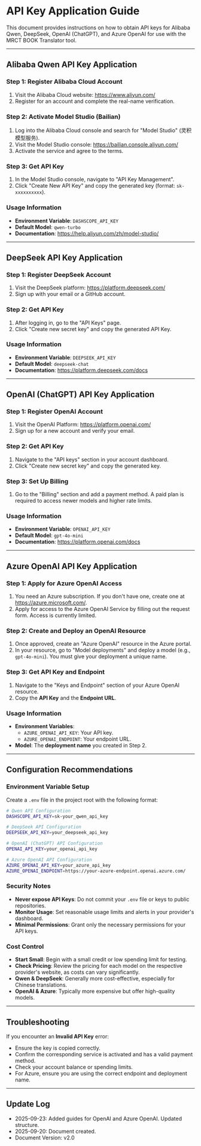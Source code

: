 # API Key Application Guide

This document provides instructions on how to obtain API keys for Alibaba Qwen, DeepSeek, OpenAI (ChatGPT), and Azure OpenAI for use with the MRCT BOOK Translator tool.

---

## Alibaba Qwen API Key Application

### Step 1: Register Alibaba Cloud Account
1. Visit the Alibaba Cloud website: https://www.aliyun.com/
2. Register for an account and complete the real-name verification.

### Step 2: Activate Model Studio (Bailian)
1. Log into the Alibaba Cloud console and search for "Model Studio" (灵积模型服务).
2. Visit the Model Studio console: https://bailian.console.aliyun.com/
3. Activate the service and agree to the terms.

### Step 3: Get API Key
1. In the Model Studio console, navigate to "API Key Management".
2. Click "Create New API Key" and copy the generated key (format: `sk-xxxxxxxxxx`).

### Usage Information
- **Environment Variable**: `DASHSCOPE_API_KEY`
- **Default Model**: `qwen-turbo`
- **Documentation**: https://help.aliyun.com/zh/model-studio/

---

## DeepSeek API Key Application

### Step 1: Register DeepSeek Account
1. Visit the DeepSeek platform: https://platform.deepseek.com/
2. Sign up with your email or a GitHub account.

### Step 2: Get API Key
1. After logging in, go to the "API Keys" page.
2. Click "Create new secret key" and copy the generated API Key.

### Usage Information
- **Environment Variable**: `DEEPSEEK_API_KEY`
- **Default Model**: `deepseek-chat`
- **Documentation**: https://platform.deepseek.com/docs

---

## OpenAI (ChatGPT) API Key Application

### Step 1: Register OpenAI Account
1. Visit the OpenAI Platform: https://platform.openai.com/
2. Sign up for a new account and verify your email.

### Step 2: Get API Key
1. Navigate to the "API keys" section in your account dashboard.
2. Click "Create new secret key" and copy the generated key.

### Step 3: Set Up Billing
1. Go to the "Billing" section and add a payment method. A paid plan is required to access newer models and higher rate limits.

### Usage Information
- **Environment Variable**: `OPENAI_API_KEY`
- **Default Model**: `gpt-4o-mini`
- **Documentation**: https://platform.openai.com/docs

---

## Azure OpenAI API Key Application

### Step 1: Apply for Azure OpenAI Access
1. You need an Azure subscription. If you don't have one, create one at https://azure.microsoft.com/.
2. Apply for access to the Azure OpenAI Service by filling out the request form. Access is currently limited.

### Step 2: Create and Deploy an OpenAI Resource
1. Once approved, create an "Azure OpenAI" resource in the Azure portal.
2. In your resource, go to "Model deployments" and deploy a model (e.g., `gpt-4o-mini`). You must give your deployment a unique name.

### Step 3: Get API Key and Endpoint
1. Navigate to the "Keys and Endpoint" section of your Azure OpenAI resource.
2. Copy the **API Key** and the **Endpoint URL**.

### Usage Information
- **Environment Variables**:
  - `AZURE_OPENAI_API_KEY`: Your API key.
  - `AZURE_OPENAI_ENDPOINT`: Your endpoint URL.
- **Model**: The **deployment name** you created in Step 2.

---

## Configuration Recommendations

### Environment Variable Setup
Create a `.env` file in the project root with the following format:
```bash
# Qwen API Configuration
DASHSCOPE_API_KEY=sk-your_qwen_api_key

# DeepSeek API Configuration
DEEPSEEK_API_KEY=your_deepseek_api_key

# OpenAI (ChatGPT) API Configuration
OPENAI_API_KEY=your_openai_api_key

# Azure OpenAI API Configuration
AZURE_OPENAI_API_KEY=your_azure_api_key
AZURE_OPENAI_ENDPOINT=https://your-azure-endpoint.openai.azure.com/
```

### Security Notes
- **Never expose API Keys**: Do not commit your `.env` file or keys to public repositories.
- **Monitor Usage**: Set reasonable usage limits and alerts in your provider's dashboard.
- **Minimal Permissions**: Grant only the necessary permissions for your API keys.

### Cost Control
- **Start Small**: Begin with a small credit or low spending limit for testing.
- **Check Pricing**: Review the pricing for each model on the respective provider's website, as costs can vary significantly.
- **Qwen & DeepSeek**: Generally more cost-effective, especially for Chinese translations.
- **OpenAI & Azure**: Typically more expensive but offer high-quality models.

---

## Troubleshooting

If you encounter an **Invalid API Key** error:
- Ensure the key is copied correctly.
- Confirm the corresponding service is activated and has a valid payment method.
- Check your account balance or spending limits.
- For Azure, ensure you are using the correct endpoint and deployment name.

---

## Update Log
- 2025-09-23: Added guides for OpenAI and Azure OpenAI. Updated structure.
- 2025-09-20: Document created.
- Document Version: v2.0